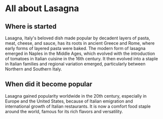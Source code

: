 # All about Lasagna 
## Where is started 
Lasagna, Italy's beloved dish made popular by decadent layers of pasta, meat, cheese, and sauce, has its roots in ancient Greece and Rome, where early forms of layered pasta were baked. The modern form of lasagna emerged in Naples in the Middle Ages, which evolved with the introduction of tomatoes in Italian cuisine in the 16th century. It then evolved into a staple in Italian families and regional variation emerged, particularly between Northern and Southern Italy.


## When did it become popular 
Lasagna gained popularity worldwide in the 20th century, especially in Europe and the United States, because of Italian emigration and international growth of Italian restaurants. It is now a comfort food staple around the world, famous for its rich flavors and versatility.
